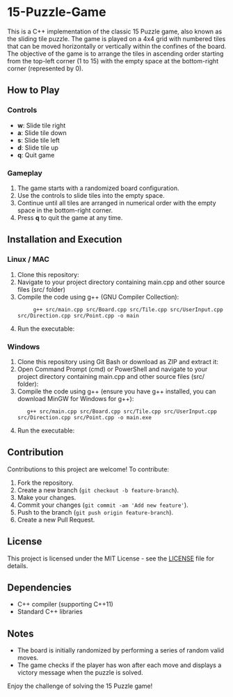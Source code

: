 # 15-Puzzle-Game

This is a C++ implementation of the classic 15 Puzzle game, also known as the sliding tile puzzle. The game is played on a 4x4 grid with numbered tiles that can be moved horizontally or vertically within the confines of the board. The objective of the game is to arrange the tiles in ascending order starting from the top-left corner (1 to 15) with the empty space at the bottom-right corner (represented by 0).

## How to Play

### Controls

- **w**: Slide tile right
- **a**: Slide tile down
- **s**: Slide tile left
- **d**: Slide tile up
- **q**: Quit game

### Gameplay

1. The game starts with a randomized board configuration.
2. Use the controls to slide tiles into the empty space.
3. Continue until all tiles are arranged in numerical order with the empty space in the bottom-right corner.
4. Press **q** to quit the game at any time.

## Installation and Execution

### Linux / MAC

1. Clone this repository:
2. Navigate to your project directory containing main.cpp and other source files (src/ folder)
3. Compile the code using g++ (GNU Compiler Collection):
   ```
        g++ src/main.cpp src/Board.cpp src/Tile.cpp src/UserInput.cpp src/Direction.cpp src/Point.cpp -o main
   ```
5. Run the executable:

### Windows

1. Clone this repository using Git Bash or download as ZIP and extract it:
2. Open Command Prompt (cmd) or PowerShell and navigate to your project directory containing main.cpp and other source files (src/ folder):
3. Compile the code using g++ (ensure you have g++ installed, you can download MinGW for Windows for g++):
   ```
      g++ src/main.cpp src/Board.cpp src/Tile.cpp src/UserInput.cpp src/Direction.cpp src/Point.cpp -o main.exe

   ```
5. Run the executable:


## Contribution

Contributions to this project are welcome! To contribute:

1. Fork the repository.
2. Create a new branch (`git checkout -b feature-branch`).
3. Make your changes.
4. Commit your changes (`git commit -am 'Add new feature'`).
5. Push to the branch (`git push origin feature-branch`).
6. Create a new Pull Request.

## License

This project is licensed under the MIT License - see the [LICENSE](LICENSE) file for details.


## Dependencies

- C++ compiler (supporting C++11)
- Standard C++ libraries

## Notes

- The board is initially randomized by performing a series of random valid moves.
- The game checks if the player has won after each move and displays a victory message when the puzzle is solved.

Enjoy the challenge of solving the 15 Puzzle game!
